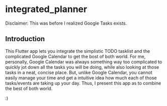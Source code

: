 # integrated_planner

Disclaimer: This was before I realized Google Tasks exists.

## Introduction

This Flutter app lets you integrate the simplistic TODO tasklist and the complicated Google Calendar
to get the bost of both world. For me, personally, Google Calendar was always something way too
complicated to quickly jot down all the tasks you will be doing, while also looking at those tasks
in a neat, concise place. But, unlike Google Calendar, you cannot easily manage your time and
get a intuitive idea how much each of those tasks/events are taking up your day. Thus, I present this
app as to combine the best of both world.

:)
